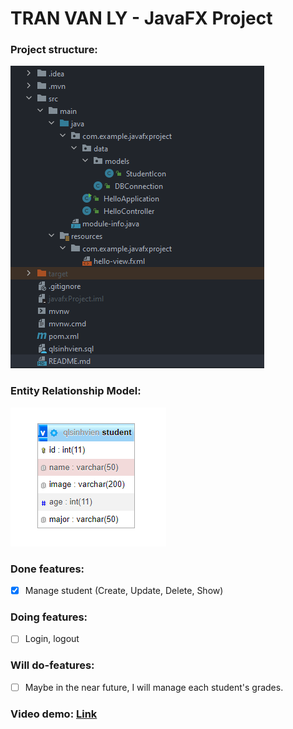 # TRAN VAN LY - JavaFX Project

### Project structure:
![img.png](img.png)
### Entity Relationship Model:
![img_1.png](img_1.png)
### Done features:
- [x] Manage student (Create, Update, Delete, Show)
### Doing features:
- [ ] Login, logout
### Will do-features:
- [ ] Maybe in the near future, I will manage each student's grades.

### Video demo: [Link](https://youtu.be/9OS5PSMiJLY)

